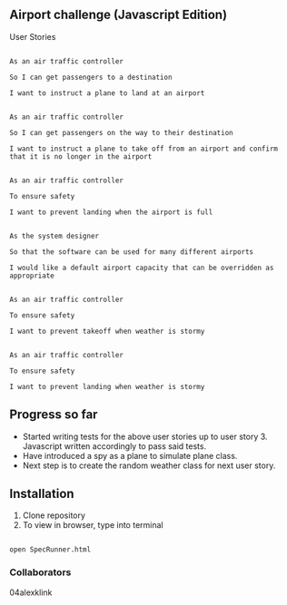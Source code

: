 ## Airport challenge (Javascript Edition)


User Stories

```

As an air traffic controller

So I can get passengers to a destination

I want to instruct a plane to land at an airport

```

```

As an air traffic controller

So I can get passengers on the way to their destination

I want to instruct a plane to take off from an airport and confirm that it is no longer in the airport

```

```

As an air traffic controller

To ensure safety

I want to prevent landing when the airport is full 

```

```

As the system designer

So that the software can be used for many different airports

I would like a default airport capacity that can be overridden as appropriate

```

```

As an air traffic controller

To ensure safety 

I want to prevent takeoff when weather is stormy

```

```

As an air traffic controller

To ensure safety 

I want to prevent landing when weather is stormy 

```
## Progress so far
- Started writing tests for the above user stories up to user story 3. Javascript written accordingly to pass said tests.
- Have introduced a spy as a plane to simulate plane class.
- Next step is to create the random weather class for next user story.

## Installation

1. Clone repository
2. To view in browser, type into terminal
```

open SpecRunner.html

```

### Collaborators
04alexklink
